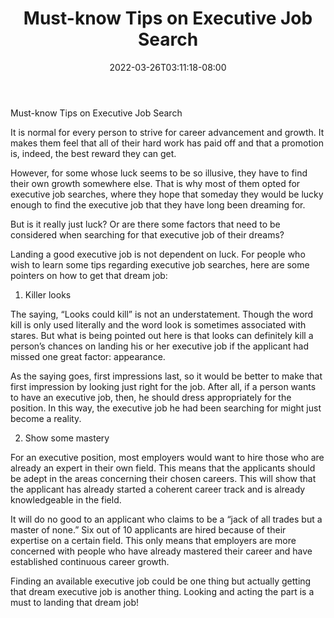 ﻿---
title: "Must-know Tips on Executive Job Search"
date: 2022-03-26T03:11:18-08:00
description: "Job Search Tips for Web Success"
featured_image: "/images/Job Search.jpg"
tags: ["Job Search"]
---

Must-know Tips on Executive Job Search

It is normal for every person to strive for career advancement and growth. It makes them feel that all of their hard work has paid off and that a promotion is, indeed, the best reward they can get.

However, for some whose luck seems to be so illusive, they have to find their own growth somewhere else. That is why most of them opted for executive job searches, where they hope that someday they would be lucky enough to find the executive job that they have long been dreaming for.

But is it really just luck? Or are there some factors that need to be considered when searching for that executive job of their dreams?

Landing a good executive job is not dependent on luck.  For people who wish to learn some tips regarding executive job searches, here are some pointers on how to get that dream job:

1. Killer looks

The saying, “Looks could kill” is not an understatement. Though the word kill is only used literally and the word look is sometimes associated with stares. But what is being pointed out here is that looks can definitely kill a person’s chances on landing his or her executive job if the applicant had missed one great factor: appearance.

As the saying goes, first impressions last, so it would be better to make that first impression by looking just right for the job.  After all, if a person wants to have an executive job, then, he should dress appropriately for the position. In this way, the executive job he had been searching for might just become a reality.

2. Show some mastery 

For an executive position, most employers would want to hire those who are already an expert in their own field. This means that the applicants should be adept in the areas concerning their chosen careers. This will show that the applicant has already started a coherent career track and is already knowledgeable in the field.

It will do no good to an applicant who claims to be a “jack of all trades but a master of none.” Six out of 10 applicants are hired because of their expertise on a certain field. This only means that employers are more concerned with people who have already mastered their career and have established continuous career growth.

Finding an available executive job could be one thing but actually getting that dream executive job is another thing.  Looking and acting the part is a must to landing that dream job!

